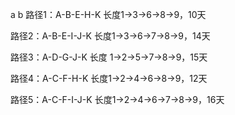 a
b
路径1：A-B-E-H-K 长度1→3→6→8→9，10天

路径2：A-B-E-I-J-K 长度1→3→6→7→8→9，14天

路径3：A-D-G-J-K 长度 1→2→5→7→8→9，15天

路径4：A-C-F-H-K 长度1→2→4→6→8→9，12天

路径5：A-C-F-I-J-K 长度1→2→4→6→7→8→9，16天
